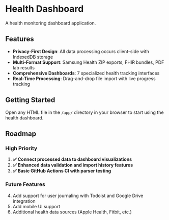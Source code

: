 # Health Dashboard

A health monitoring dashboard application.

## Features

- **Privacy-First Design**: All data processing occurs client-side with IndexedDB storage
- **Multi-Format Support**: Samsung Health ZIP exports, FHIR bundles, PDF lab results
- **Comprehensive Dashboards**: 7 specialized health tracking interfaces
- **Real-Time Processing**: Drag-and-drop file import with live progress tracking

## Getting Started

Open any HTML file in the `/app/` directory in your browser to start using the health dashboard.

## Roadmap

### High Priority
1. **✅ Connect processed data to dashboard visualizations**
2. **✅ Enhanced data validation and import history features**  
3. **✅ Basic GitHub Actions CI with parser testing**

### Future Features
4. Add support for user journaling with Todoist and Google Drive integration
5. Add mobile UI support
6. Additional health data sources (Apple Health, Fitbit, etc.)
